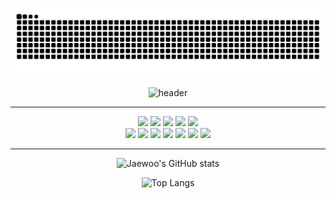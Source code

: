 ![snake gif](https://github.com/cjw0324/cjw0324/blob/output/github-contribution-grid-snake.svg)
<div align='center'>

![header](https://capsule-render.vercel.app/api?type=venom&color=gradient&CustomColorList=0,2,2,5&height=300&section=header&text=Jaewoo's%20GitHub&fontSize=90&fontColor=111111)

<hr/>

<div>
<img src="https://img.shields.io/badge/react-black?style=flat&logo=React&logoColor=61DAFB"/>
<img src="https://img.shields.io/badge/python-black?style=flat&logo=Python&logoColor=3776AB"/>
<img src="https://img.shields.io/badge/javascript-black?style=flat&logo=Javascript&logoColor=F7DF1E"/>
<img src="https://img.shields.io/badge/flask-white?style=flat&logo=Flask&logoColor=000000"/>
<img src="https://img.shields.io/badge/spring-black?style=flat&logo=Spring&logoColor=6DB33F"/>
</div>
<div>
<img src="https://img.shields.io/badge/django-black?style=flat&logo=Django&logoColor=092E20"/>
<img src="https://img.shields.io/badge/html5-black?style=flat&logo=HTML5&logoColor=E34F26"/>
<img src="https://img.shields.io/badge/c-black?style=flat&logo=C&logoColor=A8B9CC"/>
<img src="https://img.shields.io/badge/amazonec2-black?style=flat&logo=Amazon%20EC2&logoColor=FF9900"/>
<img src="https://img.shields.io/badge/amazons3-black?style=flat&logo=Amazon%20S3&logoColor=569A31"/>
<img src="https://img.shields.io/badge/mysql-black?style=flat&logo=MySQL%20S3&logoColor=4479A1"/>
<img src="https://img.shields.io/badge/slack-black?style=flat&logo=Amazon%20S3&logoColor=4A154B"/>
</div>

<hr/>

<div align='center'>


![Jaewoo's GitHub stats](https://github-readme-stats.vercel.app/api?username=cjw0324&show_icons=true&theme=tokyonight)

![Top Langs](https://github-readme-stats.vercel.app/api/top-langs/?username=cjw0324&layout=compact&theme=tokyonight)


</div>
